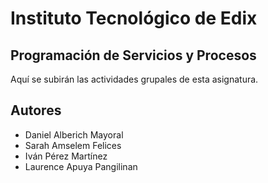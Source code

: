 # Instituto Tecnológico de Edix
## Programación de Servicios y Procesos
Aquí se subirán las actividades grupales de esta asignatura.

## Autores
* Daniel Alberich Mayoral
* Sarah Amselem Felices
* Iván Pérez Martínez
* Laurence Apuya Pangilinan
